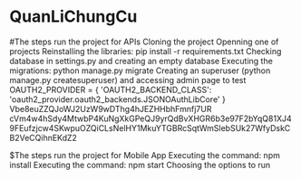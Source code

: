 # QuanLiChungCu

#The steps run the project for APIs
Cloning the project
Openning one of projects
Reinstalling the libraries: pip install -r requirements.txt
Checking database in settings.py and creating an empty database
Executing the migrations: python manage.py migrate
Creating an superuser (python manage.py createsuperuser) and accessing admin page to test
OAUTH2_PROVIDER = { 'OAUTH2_BACKEND_CLASS': 'oauth2_provider.oauth2_backends.JSONOAuthLibCore' }  
Vbe8euZZQJoWJ2UzW9wDThg4hJEZHHbhFmnfj7UR
cVm4w4hSdy4MtwbP4KuNgXkGPeQJ9yrQdBvXHGR6b3e97F2bYqQ81XJ49FEufzjcw4SKwpuOZQiCLsNelHY1MkuYTGBRcSqtWmSlebSUk27WfyDskCB2VeCQihnEKdZ2

$The steps run the project for Mobile App
Executing the command: npm install
Executing the command: npm start
Choosing the options to run

